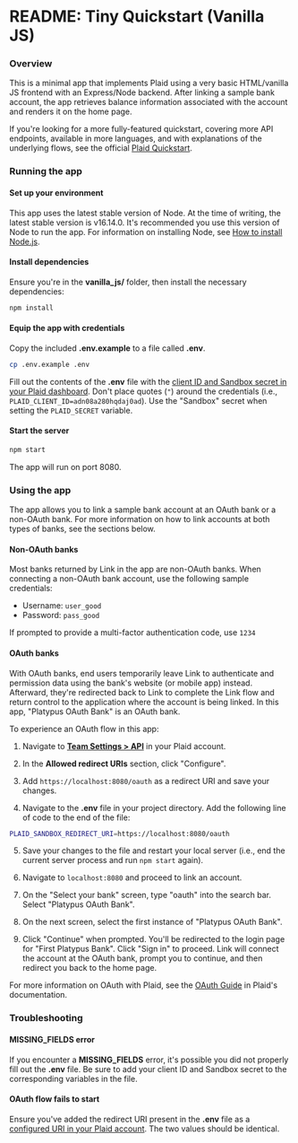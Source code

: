 # README: Tiny Quickstart (Vanilla JS)

### Overview

This is a minimal app that implements Plaid using a very basic HTML/vanilla JS frontend with an Express/Node backend. After linking a sample bank account, the app retrieves balance information associated with the account and renders it on the home page. 

If you're looking for a more fully-featured quickstart, covering more API endpoints, available in more languages, and with explanations of the underlying flows, see the official [Plaid Quickstart](https://www.plaid.com/docs/quickstart). 

### Running the app

#### Set up your environment

This app uses the latest stable version of Node. At the time of writing, the latest stable version is v16.14.0. It's recommended you use this version of Node to run the app. For information on installing Node, see [How to install Node.js](https://nodejs.dev/learn/how-to-install-nodejs).

#### Install dependencies

Ensure you're in the **vanilla_js/** folder, then install the necessary dependencies:

```bash
npm install
```

#### Equip the app with credentials

Copy the included **.env.example** to a file called **.env**.

```bash
cp .env.example .env
```

Fill out the contents of the **.env** file with the [client ID and Sandbox secret in your Plaid dashboard](https://dashboard.plaid.com/team/keys). Don't place quotes (`"`) around the credentials (i.e., `PLAID_CLIENT_ID=adn08a280hqdaj0ad`). Use the "Sandbox" secret when setting the `PLAID_SECRET` variable.

#### Start the server

```bash
npm start
```

The app will run on port 8080.

### Using the app

The app allows you to link a sample bank account at an OAuth bank or a non-OAuth bank. For more information on how to link accounts at both types of banks, see the sections below.

#### Non-OAuth banks

Most banks returned by Link in the app are non-OAuth banks. When connecting a non-OAuth bank account, use the following sample credentials:

- Username: `user_good`
- Password: `pass_good`

If prompted to provide a multi-factor authentication code, use `1234`

#### OAuth banks

With OAuth banks, end users temporarily leave Link to authenticate and permission data using the bank's website (or mobile app) instead. Afterward, they're redirected back to Link to complete the Link flow and return control to the application where the account is being linked. In this app, "Platypus OAuth Bank" is an OAuth bank.

To experience an OAuth flow in this app:

1. Navigate to [**Team Settings > API**](https://dashboard.plaid.com/team/api) in your Plaid account.

2. In the **Allowed redirect URIs** section, click "Configure".

3. Add `https://localhost:8080/oauth` as a redirect URI and save your changes.

4. Navigate to the **.env** file in your project directory. Add the following line of code to the end of the file:

```bash
PLAID_SANDBOX_REDIRECT_URI=https://localhost:8080/oauth
```

5. Save your changes to the file and restart your local server (i.e., end the current server process and run `npm start` again).

6. Navigate to `localhost:8080` and proceed to link an account.

7. On the "Select your bank" screen, type "oauth" into the search bar. Select "Platypus OAuth Bank".

8. On the next screen, select the first instance of "Platypus OAuth Bank". 

9. Click "Continue" when prompted. You'll be redirected to the login page for "First Platypus Bank". Click "Sign in" to proceed. Link will connect the account at the OAuth bank, prompt you to continue, and then redirect you back to the home page.

For more information on OAuth with Plaid, see the [OAuth Guide](https://plaid.com/docs/link/oauth/) in Plaid's documentation.

### Troubleshooting

#### MISSING_FIELDS error

If you encounter a **MISSING_FIELDS** error, it's possible you did not properly fill out the **.env** file. Be sure to add your client ID and Sandbox secret to the corresponding variables in the file.

#### OAuth flow fails to start

Ensure you've added the redirect URI present in the **.env** file as a [configured URI in your Plaid account](https://dashboard.plaid.com/team/api). The two values should be identical.
